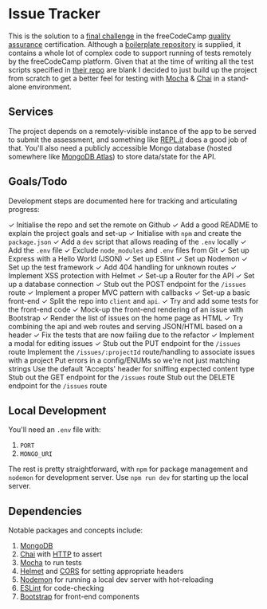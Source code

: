 # Issue Tracker

This is the solution to a [final challenge](https://www.freecodecamp.org/learn/quality-assurance/quality-assurance-projects/issue-tracker) in the freeCodeCamp [quality assurance](https://www.freecodecamp.org/learn/quality-assurance/) certification. Although a [boilerplate repository](https://github.com/freeCodeCamp/boilerplate-project-issuetracker/) is supplied, it contains a whole lot of complex code to support running of tests remotely by the freeCodeCamp platform. Given that at the time of writing all the test scripts specified in [their repo](https://github.com/freeCodeCamp/freeCodeCamp/blob/production-current/curriculum/challenges/english/06-quality-assurance/quality-assurance-projects/issue-tracker.english.md) are blank I decided to just build up the project from scratch to get a better feel for testing with [Mocha](https://www.npmjs.com/package/mocha) &amp; [Chai](https://www.npmjs.com/package/chai) in a stand-alone environment.

## Services

The project depends on a remotely-visible instance of the app to be served to submit the assessment, and something like [REPL.it](https://repl.it/) does a good job of that. You'll also need a publicly accessible Mongo database (hosted somewhere like [MongoDB Atlas](https://www.mongodb.com/cloud/atlas)) to store data/state for the API.

## Goals/Todo

Development steps are documented here for tracking and articulating progress:

✓ Initialise the repo and set the remote on Github
✓ Add a good README to explain the project goals and set-up
✓ Initialise with `npm` and create the `package.json`
✓ Add a `dev` script that allows reading of the `.env` locally
✓ Add the `.env` file
✓ Exclude `node_modules` and `.env` files from Git
✓ Set up Express with a Hello World (JSON)
✓ Set up ESlint
✓ Set up Nodemon
✓ Set up the test framework
✓ Add 404 handling for unknown routes
✓ Implement XSS protection with Helmet
✓ Set-up a Router for the API
✓ Set up a database connection
✓ Stub out the POST endpoint for the `/issues` route
✓ Implement a proper MVC pattern with callbacks
✓ Set-up a basic front-end
✓ Split the repo into `client` and `api`.
✓ Try and add some tests for the front-end code
✓ Mock-up the front-end rendering of an issue with Bootstrap
✓ Render the list of issues on the home page as HTML
✓ Try combining the api and web routes and serving JSON/HTML based on a header
✓ Fix the tests that are now failing due to the refactor
✓ Implement a modal for editing issues
✓ Stub out the PUT endpoint for the `/issues` route
Implement the `/issues/:projectId` route/handling to associate issues with a project
Put errors in a config/ENUMs so we're not just matching strings
Use the default 'Accepts' header for sniffing expected content type
Stub out the GET endpoint for the `/issues` route
Stub out the DELETE endpoint for the `/issues` route

## Local Development

You'll need an `.env` file with:

1. `PORT`
1. `MONGO_URI`

The rest is pretty straightforward, with `npm` for package management and `nodemon` for development server. Use `npm run dev` for starting up the local server.

## Dependencies

Notable packages and concepts include:

1. [MongoDB](https://www.npmjs.com/package/mongodb)
1. [Chai](https://www.npmjs.com/package/chai) with [HTTP](https://www.npmjs.com/package/chai-http) to assert
1. [Mocha](https://www.npmjs.com/package/mocha) to run tests
1. [Helmet](https://www.npmjs.com/package/helmet) and [CORS](https://www.npmjs.com/package/cors) for setting appropriate headers
1. [Nodemon](https://www.npmjs.com/package/nodemon) for running a local dev server with hot-reloading
1. [ESLint](https://www.npmjs.com/package/eslint) for code-checking
1. [Bootstrap](https://getbootstrap.com/docs/4.0/) for front-end components
